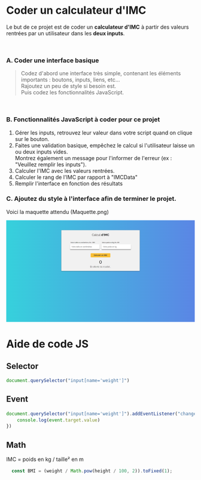 # Coder un calculateur d'IMC

Le but de ce projet est de coder un **calculateur d'IMC** à partir des valeurs rentrées par un utilisateur dans les **deux inputs**.

<br>

### A. Coder une interface basique
> Codez d'abord une interface très simple, contenant les éléments importants : boutons, inputs, liens, etc... <br>
> Rajoutez un peu de style si besoin est.
> <br>
> Puis codez les fonctionnalités JavaScript.
>
<br>

### B. Fonctionnalités JavaScript à coder pour ce projet

1. Gérer les inputs, retrouvez leur valeur dans votre script quand on clique sur le bouton.
2. Faites une validation basique, empêchez le calcul si l'utilisateur laisse un ou deux inputs vides. <br>
   Montrez également un message pour l'informer de l'erreur (ex : "Veuillez remplir les inputs").
1. Calculer l'IMC avec les valeurs rentrées.
2. Calculer le rang de l'IMC par rapport à "IMCData"
3. Remplir l'interface en fonction des résultats

### C. Ajoutez du style à l'interface afin de terminer le projet.
Voici la maquette attendu (Maquette.png)

![Maquette](Maquette.png)

# Aide de code JS
## Selector
```javascript
document.querySelector("input[name='weight']")
```

## Event
```javascript
document.querySelector("input[name='weight']").addEventListener("change", function(event) {
    console.log(event.target.value)
})
```

## Math
IMC = poids en kg / taille² en m
```javascript
  const BMI = (weight / Math.pow(height / 100, 2)).toFixed(1);
```
